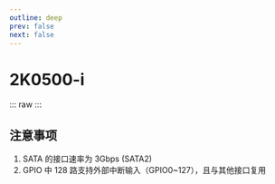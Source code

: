 ```yaml
---
outline: deep
prev: false
next: false
---
```

# 2K0500-i

::: raw
<ClientOnly>
    <ChipTables chips="2K0500-i" :fields="cpu_fields" />
</ClientOnly>
:::

## 注意事项

1. SATA 的接口速率为 3Gbps (SATA2)
2. GPIO 中 128 路支持外部中断输入（GPIO0~127），且与其他接口复用

<script setup>
    import ChipTables from "@/.vitepress/theme/components/ChipTables.vue"
    import cpu_fields from "@/.vitepress/theme/components/fields/cpu_fields.js"
</script>